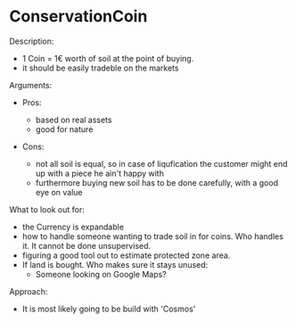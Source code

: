 # ConservationCoin
Description:
  - 1 Coin = 1€ worth of soil at the point of buying.
  - it should be easily tradeble on the markets

Arguments:
  - Pros:
    - based on real assets
    - good for nature
  
  - Cons:
    - not all soil is equal, so in case of liqufication the customer might end up with a piece he ain't happy with
    - furthermore buying new soil has to be done carefully, with a good eye on value

What to look out for:
  - the Currency is expandable
  - how to handle someone wanting to trade soil in for coins. Who handles it. It cannot be done unsupervised.
  - figuring a good tool out to estimate protected zone area.
  - If land is bought. Who makes sure it stays unused:
    - Someone looking on Google Maps?

Approach:
  - It is most likely going to be build with 'Cosmos'
